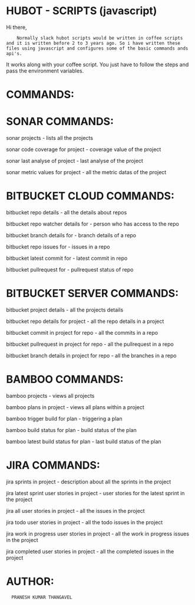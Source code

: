 # HUBOT - SCRIPTS (javascript)

Hi there, 

        Normally slack hubot scripts would be written in coffee scripts and it is written before 2 to 3 years ago. So i have written these files using javascript and configures some of the basic commands ands api's. 

It works along with your coffee script. You just have to follow the steps and pass the environment variables.

# COMMANDS:

# SONAR COMMANDS:
sonar projects - lists all the projects

sonar code coverage for project <Project Key> - coverage value of the  project

sonar last analyse of project <Project Key> - last analyse of the project

sonar metric values for project <Project Key> - all the metric datas of the project
 
# BITBUCKET CLOUD COMMANDS:
bitbucket repo details - all the details about repos

bitbucket repo watcher details for <repo name> - person who has access to the repo

bitbucket branch details for <repo name> - branch details of a repo

bitbucket repo issues for <repo name> - issues in a repo

bitbucket latest commit for <repo name> - latest commit in repo

bitbucket pullrequest for <repo name> - pullrequest status of repo

# BITBUCKET SERVER COMMANDS:
bitbucket project details - all the projects details

bitbucket repo details for project <Project Key> - all the repo details in a project

bitbucket commit in project <Project key> for repo <Repo Name> - all the commits in a repo

bitbucket pullrequest in project <Project key> for repo <Repo Name> - all the pullrequest in a repo

bitbucket branch details in project <Project key> for repo <Repo Name> - all the branches in a repo

# BAMBOO COMMANDS:
bamboo projects - views all projects

bamboo plans in project <project key> - views all plans within a project

bamboo trigger build for plan <plan key> - triggering a plan

bamboo build status for plan <plan key> - build status of the plan

bamboo latest build status for plan <plan key> - last build status of the plan
  
# JIRA COMMANDS:
jira sprints in project <project Key> - description about all the sprints in the project

jira latest sprint user stories in project <project Key> - user stories for the latest sprint in the project

jira all user stories in project <project Key> - all the issues in the project

jira todo user stories in project <project Key> - all the todo issues in the project

jira work in progress user stories in project <project Key> - all the work in progress issues in the project

jira completed user stories in project <project Key> - all the completed issues in the project
  
# AUTHOR:
      PRANESH KUMAR THANGAVEL

